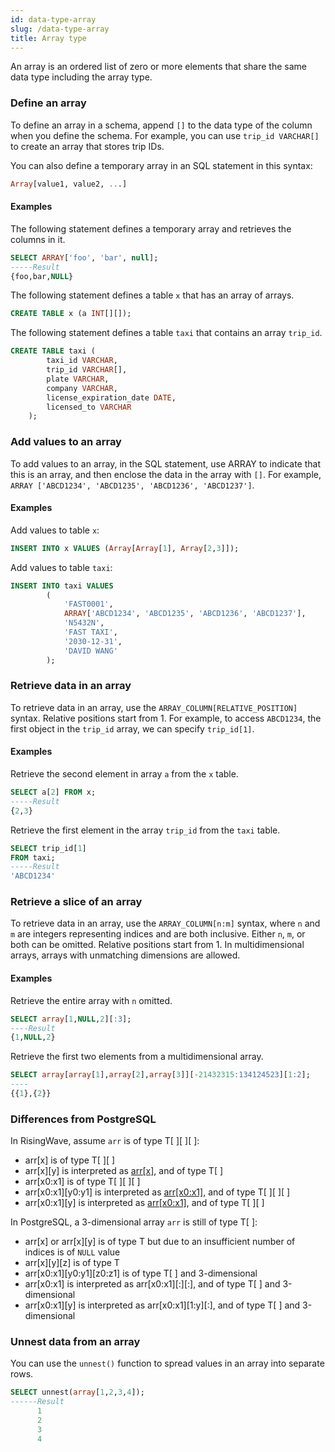 ```yaml
---
id: data-type-array
slug: /data-type-array
title: Array type
---
```

<head>
  <link rel="canonical" href="https://docs.risingwave.com/docs/current/data-type-array/" />
</head>

An array is an ordered list of zero or more elements that share the same data type including the array type.

### Define an array

To define an array in a schema, append `[]` to the data type of the column when you define the schema. For example, you can use `trip_id VARCHAR[]` to create an array that stores trip IDs.

You can also define a temporary array in an SQL statement in this syntax:

```sql
Array[value1, value2, ...]
```

#### Examples

The following statement defines a temporary array and retrieves the columns in it.

```sql
SELECT ARRAY['foo', 'bar', null];
-----Result
{foo,bar,NULL}
```

The following statement defines a table `x` that has an array of arrays.

```sql
CREATE TABLE x (a INT[][]);
```

The following statement defines a table `taxi` that contains an array `trip_id`.

```sql
CREATE TABLE taxi (
        taxi_id VARCHAR,
        trip_id VARCHAR[],
        plate VARCHAR,
        company VARCHAR,
        license_expiration_date DATE,
        licensed_to VARCHAR
    );
```

### Add values to an array

To add values to an array, in the SQL statement, use ARRAY to indicate that this is an array, and then enclose the data in the array with `[]`. For example, `ARRAY ['ABCD1234', 'ABCD1235', 'ABCD1236', 'ABCD1237']`.

#### Examples

Add values to table `x`:

```sql
INSERT INTO x VALUES (Array[Array[1], Array[2,3]]);
```

Add values to table `taxi`:

```sql
INSERT INTO taxi VALUES
        (
            'FAST0001',
            ARRAY['ABCD1234', 'ABCD1235', 'ABCD1236', 'ABCD1237'],
            'N5432N', 
            'FAST TAXI', 
            '2030-12-31', 
            'DAVID WANG'
        );
```

### Retrieve data in an array

To retrieve data in an array, use the `ARRAY_COLUMN[RELATIVE_POSITION]` syntax. Relative positions start from 1. For example, to access `ABCD1234`, the first object in the `trip_id` array, we can specify `trip_id[1]`.

#### Examples

Retrieve the second element in array `a` from the `x` table.

```sql
SELECT a[2] FROM x;
-----Result
{2,3}
```

Retrieve the first element in the array `trip_id` from the `taxi` table.

```sql
SELECT trip_id[1] 
FROM taxi;
-----Result
'ABCD1234'
```

### Retrieve a slice of an array

To retrieve data in an array, use the `ARRAY_COLUMN[n:m]` syntax, where `n` and `m` are integers representing indices and are both inclusive. Either `n`, `m`, or both can be omitted. Relative positions start from 1. In multidimensional arrays, arrays with unmatching dimensions are allowed.

#### Examples

Retrieve the entire array with `n` omitted.

```sql
SELECT array[1,NULL,2][:3];
----Result
{1,NULL,2}
```

Retrieve the first two elements from a multidimensional array.

```sql
SELECT array[array[1],array[2],array[3]][-21432315:134124523][1:2];
----
{{1},{2}}
```

### Differences from PostgreSQL

In RisingWave, assume `arr` is of type T[ ][ ][ ]:

- arr[x] is of type T[ ][ ]
- arr[x][y] is interpreted as [arr[x]](y), and of type T[ ]
- arr[x0:x1] is of type T[ ][ ][ ]
- arr[x0:x1][y0:y1] is interpreted as [arr[x0:x1]](y0:y1), and of type T[ ][ ][ ]
- arr[x0:x1][y] is interpreted as [arr[x0:x1]](y), and of type T[ ][ ]

In PostgreSQL, a 3-dimensional array `arr` is still of type T[ ]:

- arr[x] or arr[x][y] is of type T but due to an insufficient number of indices is of `NULL` value
- arr[x][y][z] is of type T
- arr[x0:x1][y0:y1][z0:z1] is of type T[ ] and 3-dimensional
- arr[x0:x1] is interpreted as arr[x0:x1][:][:], and of type T[ ] and 3-dimensional
- arr[x0:x1][y] is interpreted as arr[x0:x1][1:y][:], and of type T[ ] and 3-dimensional

### Unnest data from an array

You can use the `unnest()` function to spread values in an array into separate rows.

```sql
SELECT unnest(array[1,2,3,4]);
------Result
      1
      2
      3
      4
```
